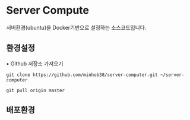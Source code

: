 # Server Compute

서버환경(ubuntu)을 Docker기반으로 설정하는 소스코드입니다.

## 환경설정

• Github 저장소 가져오기

```
git clone https://github.com/minhob38/server-computer.git ~/server-computer
```

```
git pull origin master
```

## 배포환경
